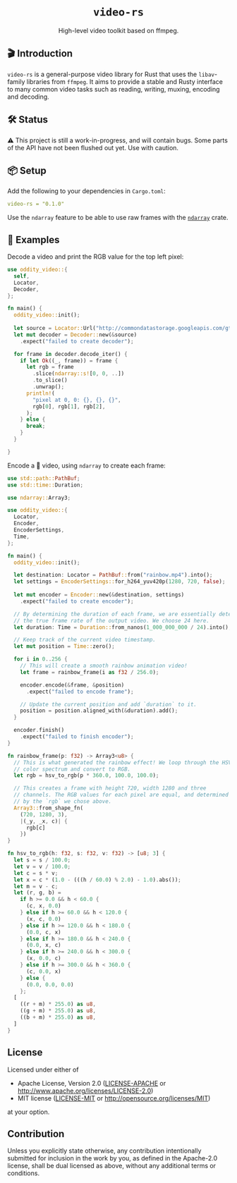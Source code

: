 <h1 align="center">
  <code>video-rs</code>
</h1>
<p align="center">High-level video toolkit based on ffmpeg.</p>

## 🎬 Introduction

`video-rs` is a general-purpose video library for Rust that uses the
`libav`-family libraries from `ffmpeg`. It aims to provide a stable and Rusty
interface to many common video tasks such as reading, writing, muxing, encoding
and decoding.

## 🛠 S️️tatus

⚠️ This project is still a work-in-progress, and will contain bugs. Some parts of
the API have not been flushed out yet. Use with caution.

## 📦 Setup

Add the following to your dependencies in `Cargo.toml`:

```yaml
video-rs = "0.1.0"
```

Use the `ndarray` feature to be able to use raw frames with the
[`ndarray`](https://github.com/rust-ndarray/ndarray) crate.

## 📖 Examples

Decode a video and print the RGB value for the top left pixel:

```rust
use oddity_video::{
  self,
  Locator,
  Decoder,
};

fn main() {
  oddity_video::init();
  
  let source = Locator::Url("http://commondatastorage.googleapis.com/gtv-videos-bucket/sample/BigBuckBunny.mp4".parse().unwrap());
  let mut decoder = Decoder::new(&source)
    .expect("failed to create decoder");

  for frame in decoder.decode_iter() {
    if let Ok((_, frame)) = frame {
      let rgb = frame
        .slice(ndarray::s![0, 0, ..])
        .to_slice()
        .unwrap();
      println!(
        "pixel at 0, 0: {}, {}, {}",
        rgb[0], rgb[1], rgb[2],
      );
    } else {
      break;
    }
  }

}
```

Encode a 🌈 video, using `ndarray` to create each frame:

```rust
use std::path::PathBuf;
use std::time::Duration;

use ndarray::Array3;

use oddity_video::{
  Locator,
  Encoder,
  EncoderSettings,
  Time,
};

fn main() {
  oddity_video::init();

  let destination: Locator = PathBuf::from("rainbow.mp4").into();
  let settings = EncoderSettings::for_h264_yuv420p(1280, 720, false);
  
  let mut encoder = Encoder::new(&destination, settings)
    .expect("failed to create encoder");

  // By determining the duration of each frame, we are essentially determing
  // the true frame rate of the output video. We choose 24 here.
  let duration: Time = Duration::from_nanos(1_000_000_000 / 24).into();

  // Keep track of the current video timestamp.
  let mut position = Time::zero();

  for i in 0..256 {
    // This will create a smooth rainbow animation video!
    let frame = rainbow_frame(i as f32 / 256.0);

    encoder.encode(&frame, &position)
      .expect("failed to encode frame");

    // Update the current position and add `duration` to it.
    position = position.aligned_with(&duration).add();
  }

  encoder.finish()
    .expect("failed to finish encoder");
}

fn rainbow_frame(p: f32) -> Array3<u8> {
  // This is what generated the rainbow effect! We loop through the HSV
  // color spectrum and convert to RGB.
  let rgb = hsv_to_rgb(p * 360.0, 100.0, 100.0);

  // This creates a frame with height 720, width 1280 and three
  // channels. The RGB values for each pixel are equal, and determined
  // by the `rgb` we chose above.
  Array3::from_shape_fn(
    (720, 1280, 3),
    |(_y, _x, c)| {
      rgb[c]
    })
}

fn hsv_to_rgb(h: f32, s: f32, v: f32) -> [u8; 3] {
  let s = s / 100.0;
  let v = v / 100.0;
  let c = s * v;
  let x = c * (1.0 - (((h / 60.0) % 2.0) - 1.0).abs());
  let m = v - c;
  let (r, g, b) = 
    if h >= 0.0 && h < 60.0 {
      (c, x, 0.0)
    } else if h >= 60.0 && h < 120.0 {
      (x, c, 0.0)
    } else if h >= 120.0 && h < 180.0 {
      (0.0, c, x)
    } else if h >= 180.0 && h < 240.0 {
      (0.0, x, c)
    } else if h >= 240.0 && h < 300.0 {
      (x, 0.0, c)
    } else if h >= 300.0 && h < 360.0 {
      (c, 0.0, x)
    } else {
      (0.0, 0.0, 0.0)
    };
  [
    ((r + m) * 255.0) as u8,
    ((g + m) * 255.0) as u8,
    ((b + m) * 255.0) as u8,
  ]
}
```

## License

Licensed under either of

 * Apache License, Version 2.0
   ([LICENSE-APACHE](LICENSE-APACHE) or http://www.apache.org/licenses/LICENSE-2.0)
 * MIT license
   ([LICENSE-MIT](LICENSE-MIT) or http://opensource.org/licenses/MIT)

at your option.

## Contribution

Unless you explicitly state otherwise, any contribution intentionally submitted
for inclusion in the work by you, as defined in the Apache-2.0 license, shall be
dual licensed as above, without any additional terms or conditions.
